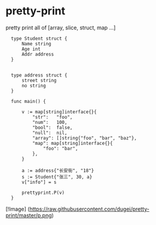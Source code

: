 # pretty-print
pretty print all of [array, slice, struct, map ...]


      type Student struct {
          Name string
          Age int
          Addr address
      }


      type address struct {
          street string
          no string
      }

      func main() {

          v := map[string]interface{}{
              "str":   "foo",
              "num":   100,
              "bool":  false,
              "null":  nil,
              "array": []string{"foo", "bar", "baz"},
              "map": map[string]interface{}{
                  "foo": "bar",
              },
          }

          a := address{"长安街", "18"}
          s := Student{"张三", 30, a}
          v["info"] = s

          prettyprint.P(v)
      }
      
      


[!Image] (https://raw.githubusercontent.com/dugei/pretty-print/master/p.png)
